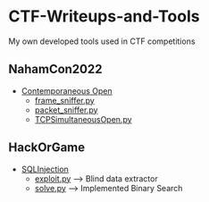 # CTF-Writeups-and-Tools
My own developed tools used in CTF competitions

## NahamCon2022
- [Contemporaneous Open](https://github.com/stevenvegar/CTF-Writeups-and-Tools/tree/main/NahamCon22/ContemporaneousOpen)
   - [frame_sniffer.py](https://github.com/stevenvegar/CTF-Writeups-and-Tools/blob/main/NahamCon22/ContemporaneousOpen/frame_sniffer.py)
   - [packet_sniffer.py](https://github.com/stevenvegar/CTF-Writeups-and-Tools/blob/main/NahamCon22/ContemporaneousOpen/packet_sniffer.py)
   - [TCPSimultaneousOpen.py](https://github.com/stevenvegar/CTF-Writeups-and-Tools/blob/main/NahamCon22/ContemporaneousOpen/TCPSimultaneousOpen.py)

## HackOrGame
- [SQLInjection](https://github.com/stevenvegar/CTF-Writeups-and-Tools/tree/main/HackOrGame/SQLinjection)
   - [exploit.py](https://github.com/stevenvegar/CTF-Writeups-and-Tools/blob/main/HackOrGame/SQLinjection/exploit.py)  --> Blind data extractor
   - [solve.py](https://github.com/stevenvegar/CTF-Writeups-and-Tools/blob/main/HackOrGame/SQLinjection/solve.py)   --> Implemented Binary Search
